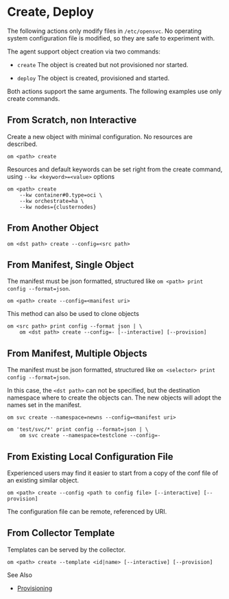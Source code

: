 # Create, Deploy

The following actions only modify files in `/etc/opensvc`. No operating system configuration file is modified, so they are safe to experiment with.

The agent support object creation via two commands:

* ``create``
  The object is created but not provisioned nor started.

* ``deploy``
  The object is created, provisioned and started.

Both actions support the same arguments. The following examples use only create commands.

## From Scratch, non Interactive

Create a new object with minimal configuration. No resources are described.


	om <path> create

Resources and default keywords can be set right from the create command, using ``--kw <keyword>=<value>`` options

	om <path> create
		--kw container#0.type=oci \
		--kw orchestrate=ha \
		--kw nodes={clusternodes}

## From Another Object


	om <dst path> create --config=<src path>

## From Manifest, Single Object

The manifest must be json formatted, structured like ``om <path> print config --format=json``.

	om <path> create --config=<manifest uri>

This method can also be used to clone objects

	om <src path> print config --format json | \
		om <dst path> create --config=- [--interactive] [--provision]

## From Manifest, Multiple Objects

The manifest must be json formatted, structured like ``om <selector> print config --format=json``.

In this case, the ``<dst path>`` can not be specified, but the destination namespace where to create the objects can. The new objects will adopt the names set in the manifest.

	om svc create --namespace=newns --config=<manifest uri>

	om 'test/svc/*' print config --format=json | \
		om svc create --namespace=testclone --config=-

## From Existing Local Configuration File

Experienced users may find it easier to start from a copy of the conf file of an existing similar object.

	om <path> create --config <path to config file> [--interactive] [--provision]

The configuration file can be remote, referenced by URI.

## From Collector Template

Templates can be served by the collector.

	om <path> create --template <id|name> [--interactive] [--provision]


<div class="warning">

See Also

* [Provisioning](agent-service-provisioning)

</div>

